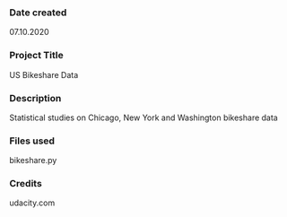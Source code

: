 ### Date created
07.10.2020

### Project Title
US Bikeshare Data

### Description
Statistical studies on Chicago, New York and Washington bikeshare data

### Files used
bikeshare.py

### Credits
udacity.com

